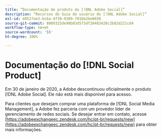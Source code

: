 ```yaml
---
title: “Documentação de produto do [!DNL Adobe Social]”
description: “Recursos do Guia do usuário do [!DNL Adobe Social]”
exl-id: 48527ae3-bc6a-4f30-9309-701bb2be0650
source-git-commit: 8089325de90b03d573df28483428c2b82d221cd4
workflow-type: tm+mt
source-wordcount: '55'
ht-degree: 100%

---
```


# Documentação do [!DNL Social Product]

Em 30 de janeiro de 2020, a Adobe descontinuou oficialmente o produto [!DNL Adobe Social]. Ele não está mais disponível para acesso.

Para clientes que desejam comprar uma plataforma de [!DNL Social Media Management], a Adobe fez parceria com um provedor líder de gerenciamento de redes sociais. Se desejar entrar em contato, acesse [https://adobeexchangeec.zendesk.com/hc/pt-br/requests/new](https://adobeexchangeec.zendesk.com/hc/pt-br/requests/new) para obter mais informações.
